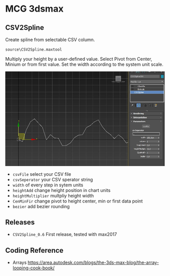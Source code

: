 # MCG 3dsmax 


## CSV2Spline
Create spline from selectable CSV column. 

    source\CSV2Spline.maxtool

Multiply your height by a user-defined value. Select Pivot from Center, Minium or from first value.  Set the width according to the system unit scale.


![](assets/images/CSV2Spline.jpg)


- `csvFile` select your CSV file 
- `csvSeperator`  your CSV sperator string  
- `width` of every step in sytem units 
- `heightAdd` change height position in chart units 
- `heightMultiplier` multpliy height width 
- `CenMinFir` change pivot to height center, min or first data point 
- `bezier` add bezier rounding 


## Releases  

- `CSV2Spline_0.6` First release, tested with max2017 


## Coding Reference 

- Arrays https://area.autodesk.com/blogs/the-3ds-max-blog/the-array-looping-cook-book/ 
